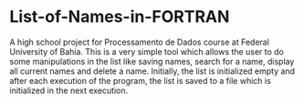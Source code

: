 # List-of-Names-in-FORTRAN
A high school project for Processamento de Dados course at Federal University of Bahia. This is a very simple tool which allows the user to do some manipulations in the list like saving names, search for a name, display all current names and delete a name. Initially, the list is initialized empty and after each execution of the program, the list is saved to a file which is initialized in the next execution.
